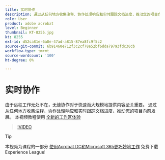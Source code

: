 ```yaml
---
title: 实时协作
description: 通过从任何地方收集注释、协作处理响应和实时跟踪文档进度，推动您的项目向前发展
role: User
product: adobe acrobat
level: Beginner
thumbnail: KT-8255.jpg
kt: 8255
exl-id: d52ca81e-6a8e-47ad-a815-87ea8fc9f5c2
source-git-commit: 6b91460e712f3c2cf78e52bf6dda79793fdc30cb
workflow-type: tm+mt
source-wordcount: '100'
ht-degree: 0%

---
```


# 实时协作

由于远程工作无处不在，无缝协作对于快速而大规模地提供内容至关重要。 通过从任何地方收集注释、协作处理响应和实时跟踪文档进度，推动您的项目向前发展。 本视频教程使用 [全新的工作区体验](new-workspace.md)

>[!VIDEO](https://video.tv.adobe.com/v/337500?quality=12&learn=on&hidetitle=true)

>[!TIP]
>
>本视频为课程的一部分 [使用Acrobat DC和Microsoft 365更巧妙地工作](https://experienceleague.adobe.com/?recommended=Acrobat-U-1-2021.microsoft365) 免费下载Experience League!
